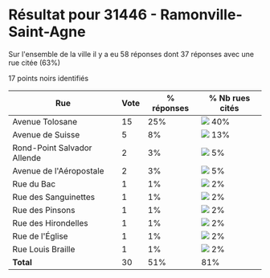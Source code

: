 # Résultat pour 31446 - Ramonville-Saint-Agne

Sur l'ensemble de la ville il y a eu 58 réponses dont 37 réponses avec une rue citée (63%)

17 points noirs identifiés

| Rue | Vote | % réponses | % Nb rues cités|
|-----|------|------------|----------------|
| Avenue Tolosane | 15 | 25% | <img src="../../img/bar_40.gif" />&nbsp;40%|
| Avenue de Suisse | 5 | 8% | <img src="../../img/bar_13.gif" />&nbsp;13%|
| Rond-Point Salvador Allende | 2 | 3% | <img src="../../img/bar_5.gif" />&nbsp;5%|
| Avenue de l'Aéropostale | 2 | 3% | <img src="../../img/bar_5.gif" />&nbsp;5%|
| Rue du Bac | 1 | 1% | <img src="../../img/bar_2.gif" />&nbsp;2%|
| Rue des Sanguinettes | 1 | 1% | <img src="../../img/bar_2.gif" />&nbsp;2%|
| Rue des Pinsons | 1 | 1% | <img src="../../img/bar_2.gif" />&nbsp;2%|
| Rue des Hirondelles | 1 | 1% | <img src="../../img/bar_2.gif" />&nbsp;2%|
| Rue de l'Église | 1 | 1% | <img src="../../img/bar_2.gif" />&nbsp;2%|
| Rue Louis Braille | 1 | 1% | <img src="../../img/bar_2.gif" />&nbsp;2%|
| **Total** | 30 | 51% | 81%|
